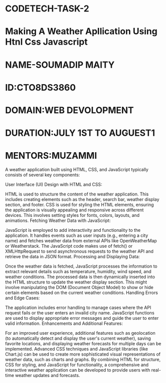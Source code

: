 # CODETECH-TASK-2
# Making A Weather Apllication Using Htnl Css Javascript
# NAME-SOUMADIP MAITY
# ID:CTO8DS3860 
# DOMAIN:WEB DEVOLOPMENT
# DURATION:JULY 1ST TO AUGUEST1
# MENTORS:MUZAMMI




A weather application built using HTML, CSS, and JavaScript typically consists of several key components:

User Interface (UI) Design with HTML and CSS:

HTML is used to structure the content of the weather application. This includes creating elements such as the header, search bar, weather display section, and footer.
CSS is used for styling the HTML elements, ensuring the application is visually appealing and responsive across different devices. This involves setting styles for fonts, colors, layouts, and animations.
Fetching Weather Data with JavaScript:

JavaScript is employed to add interactivity and functionality to the application. It handles events such as user inputs (e.g., entering a city name) and fetches weather data from external APIs like OpenWeatherMap or Weatherstack.
The JavaScript code makes use of fetch() or XMLHttpRequest to send asynchronous requests to the weather API and retrieve the data in JSON format.
Processing and Displaying Data:

Once the weather data is fetched, JavaScript processes the information to extract relevant details such as temperature, humidity, wind speed, and weather conditions.
The processed data is then dynamically inserted into the HTML structure to update the weather display section. This might involve manipulating the DOM (Document Object Model) to show or hide certain elements based on the current weather conditions.
Handling Errors and Edge Cases:

The application includes error handling to manage cases where the API request fails or the user enters an invalid city name. JavaScript functions are used to display appropriate error messages and guide the user to enter valid information.
Enhancements and Additional Features:

For an improved user experience, additional features such as geolocation (to automatically detect and display the user's current weather), saving favorite locations, and displaying weather forecasts for multiple days can be implemented.
Advanced CSS techniques and JavaScript libraries (like Chart.js) can be used to create more sophisticated visual representations of weather data, such as charts and graphs.
By combining HTML for structure, CSS for styling, and JavaScript for functionality, a comprehensive and interactive weather application can be developed to provide users with real-time weather updates and forecasts.


